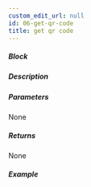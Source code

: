 ```yaml
---
custom_edit_url: null
id: 06-get-qr-code
title: get qr code
---
```


##### Block

<!-- image -->

##### Description

<!-- description -->

##### Parameters

None <!-- image -->

##### Returns

None

##### Example

<!-- image -->
